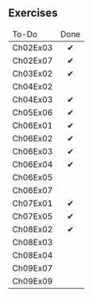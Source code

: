 <h2>Exercises</h2>
<table>
	<thead>
		<tr>
			<td>
				<span>To-Do</span>
			</td>
			<td>
				<span>Done</span>
			</td>
		</tr>
	</thead>
	<tbody>
		<tr>
			<td>
				<span>Ch02Ex03</span>
			</td>
			<td>
				<center><span>&#10004;</span></center>
			</td>
		</tr>
		<tr>
			<td>
				<span>Ch02Ex07</span>
			</td>
			<td>
				<center><span>&#10004;</span></center>
			</td>
		</tr>
		<tr>
			<td>
				<span>Ch03Ex02</span>
			</td>
			<td>
				<center><span>&#10004;</span></center>
			</td>
		</tr>
		<tr>
			<td>
				<span>Ch04Ex02</span>
			</td>
			<td>
				<!--<center><span>&#10004;</span></center>-->
			</td>
		</tr>
		<tr>
			<td>
				<span>Ch04Ex03</span>
			</td>
			<td>
				<center><span>&#10004;</span></center>
			</td>
		</tr>		
		<tr>
			<td>
				<span>Ch05Ex06</span>
			</td>
			<td>
				<center><span>&#10004;</span></center>
			</td>
		</tr>	
		<tr>
			<td>
				<span>Ch06Ex01</span>
			</td>
			<td>
				<center><span>&#10004;</span></center>
			</td>
		</tr>	
		<tr>
			<td>
				<span>Ch06Ex02</span>
			</td>
			<td>
				<center><span>&#10004;</span></center>
			</td>
		</tr>	
		<tr>
			<td>
				<span>Ch06Ex03</span>
			</td>
			<td>
				<center><span>&#10004;</span></center>
			</td>
		</tr>	
		<tr>
			<td>
				<span>Ch06Ex04</span>
			</td>
			<td>
				<center><span>&#10004;</span></center>
			</td>
		</tr>	
		<tr>
			<td>
				<span>Ch06Ex05</span>
			</td>
			<td>
				<!--<center><span>&#10004;</span></center>-->
			</td>
		</tr>
		<tr>
			<td>
				<span>Ch06Ex07</span>
			</td>
			<td>
				<!--<center><span>&#10004;</span></center>-->
			</td>
		</tr>
		<tr>
			<td>
				<span>Ch07Ex01</span>
			</td>
			<td>
				<center><span>&#10004;</span></center>
			</td>
		</tr>
		<tr>
			<td>
				<span>Ch07Ex05</span>
			</td>
			<td>
				<center><span>&#10004;</span></center>
			</td>
		</tr>	
		<tr>
			<td>
				<span>Ch08Ex02</span>
			</td>
			<td>
				<center><span>&#10004;</span></center>
			</td>
		</tr>		
		<tr>
			<td>
				<span>Ch08Ex03</span>
			</td>
			<td>
				<!--<center><span>&#10004;</span></center>-->
			</td>
		</tr>		
		<tr>
			<td>
				<span>Ch08Ex04</span>
			</td>
			<td>
				<!--<center><span>&#10004;</span></center>-->
			</td>
		</tr>	
		<tr>
			<td>
				<span>Ch09Ex07</span>
			</td>
			<td>
				<!--<center><span>&#10004;</span></center>-->
			</td>
		</tr>	
		<tr>
			<td>
				<span>Ch09Ex09</span>
			</td>
			<td>
				<!--<center><span>&#10004;</span></center>-->
			</td>
		</tr>			
	</tbody>
</table>
